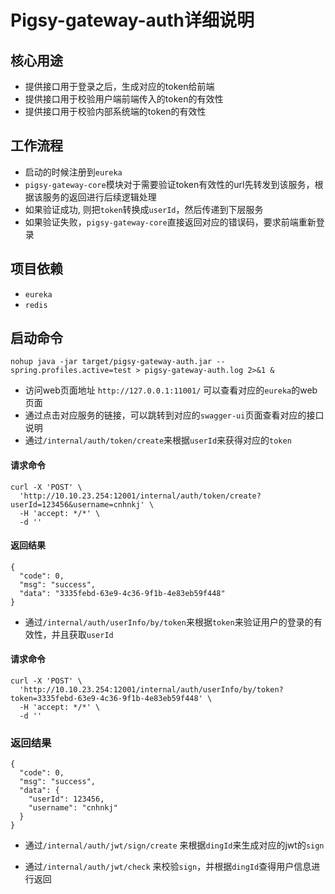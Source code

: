 # Pigsy-gateway-auth详细说明


## 核心用途

- 提供接口用于登录之后，生成对应的token给前端
- 提供接口用于校验用户端前端传入的token的有效性
- 提供接口用于校验内部系统端的token的有效性


## 工作流程

- 启动的时候注册到`eureka`
- `pigsy-gateway-core`模块对于需要验证token有效性的url先转发到该服务，根据该服务的返回进行后续逻辑处理
- 如果验证成功, 则把`token`转换成`userId`，然后传递到下层服务
- 如果验证失败，`pigsy-gateway-core`直接返回对应的错误码，要求前端重新登录


## 项目依赖

- `eureka`
- `redis`

## 启动命令

```
nohup java -jar target/pigsy-gateway-auth.jar --spring.profiles.active=test > pigsy-gateway-auth.log 2>&1 & 
```

- 访问web页面地址 `http://127.0.0.1:11001/` 可以查看对应的`eureka`的web页面
- 通过点击对应服务的链接，可以跳转到对应的`swagger-ui`页面查看对应的接口说明
- 通过`/internal/auth/token/create`来根据`userId`来获得对应的`token`


#### 请求命令
```
curl -X 'POST' \
  'http://10.10.23.254:12001/internal/auth/token/create?userId=123456&username=cnhnkj' \
  -H 'accept: */*' \
  -d ''
```

#### 返回结果
```
{
  "code": 0,
  "msg": "success",
  "data": "3335febd-63e9-4c36-9f1b-4e83eb59f448"
}
```

- 通过`/internal/auth/userInfo/by/token`来根据`token`来验证用户的登录的有效性，并且获取`userId`

#### 请求命令

```
curl -X 'POST' \
  'http://10.10.23.254:12001/internal/auth/userInfo/by/token?token=3335febd-63e9-4c36-9f1b-4e83eb59f448' \
  -H 'accept: */*' \
  -d ''
```


### 返回结果
```
{
  "code": 0,
  "msg": "success",
  "data": {
    "userId": 123456,
    "username": "cnhnkj"
  }
}
```


- 通过`/internal/auth/jwt/sign/create` 来根据`dingId`来生成对应的jwt的`sign`

- 通过`/internal/auth/jwt/check` 来校验`sign`，并根据`dingId`查得用户信息进行返回
